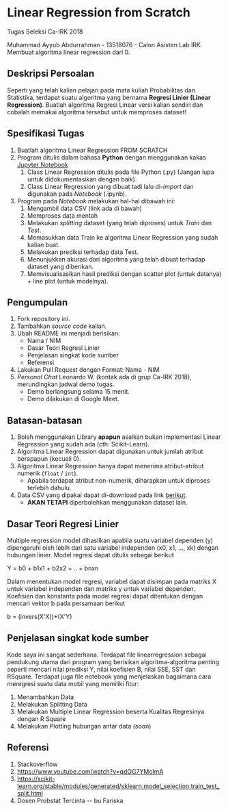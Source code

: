 # Linear Regression from Scratch
Tugas Seleksi Ca-IRK 2018

Muhammad Ayyub Abdurrahman - 13518076 - Calon Asisten Lab IRK
Membuat algoritma linear regression dari 0.

## Deskripsi Persoalan
Seperti yang telah kalian pelajari pada mata kuliah Probabilitas dan Statistika, terdapat suatu algoritma yang bernama <b>Regresi Linier (Linear Regression)</b>. Buatlah algoritma Regresi Linear versi kalian sendiri dan cobalah memakai algoritma tersebut untuk memproses dataset!

## Spesifikasi Tugas
1. Buatlah algoritma Linear Regression FROM SCRATCH
2. Program ditulis dalam bahasa <b>Python</b> dengan menggunakan kakas [Jupyter Notebook](https://jupyter.org/)
    1. Class Linear Regression ditulis pada file Python (.py) (Jangan lupa untuk didokumentasikan dengan baik).
    2. Class Linear Regression yang dibuat tadi lalu di-<i>import</i> dan digunakan pada <i>Notebook</i> (.ipynb).
3. Program pada <i>Notebook</i> melakukan hal-hal dibawah ini:
    1. Mengambil data CSV (link ada di bawah)
    2. Memproses data mentah
    3. Melakukan <i>splitting</i> dataset (yang telah diproses) untuk <i>Train</i> dan <i>Test</i>.
    4. Memasukkan data Train ke algoritma Linear Regression yang sudah kalian buat.
    5. Melakukan prediksi terhadap data Test.
    6. Menunjukkan akurasi dari algoritma yang telah dibuat terhadap dataset yang diberikan.
    7. Memvisualisasikan hasil prediksi dengan scatter plot (untuk datanya) + line plot (untuk modelnya).

## Pengumpulan
1. Fork repository ini.
2. Tambahkan <i>source code</i> kalian.
3. Ubah README ini menjadi berisikan:
    - Nama / NIM
    - Dasar Teori Regresi Linier
    - Penjelasan singkat kode sumber
    - Referensi
4. Lakukan Pull Request dengan Format: Nama - NIM
5. <i>Personal Chat</i> Leonardo W. (kontak ada di grup Ca-IRK 2018), merundingkan jadwal demo tugas.
    - Demo berlangsung selama 15 menit.
    - Demo dilakukan di Google Meet.

## Batasan-batasan
1. Boleh menggunakan Library <b>apapun</b> asalkan bukan implementasi Linear Regression yang sudah ada (cth: Scikit-Learn).
2. Algoritma Linear Regression dapat digunakan untuk jumlah atribut berapapun (kecuali 0).
3. Algoritma Linear Regression hanya dapat menerima atribut-atribut numerik (`float` / `int`).
    - Apabila terdapat atribut non-numerik, diharapkan untuk diproses terlebih dahulu.
4. Data CSV yang dipakai dapat di-download pada link [berikut](https://www.kaggle.com/nehalbirla/vehicle-dataset-from-cardekho).
    - <b>AKAN TETAPI</b> diperbolehkan menggunakan dataset lain.
    
## Dasar Teori Regresi Linier
Multiple regression model dihasilkan apabila suatu variabel dependen (y) dipengaruhi oleh lebih dari satu variabel independen (x0, x1, ..., xk) dengan hubungan linier. Model regresi dapat ditulis sebagai berikut

Y = b0 + b1x1 + b2x2 + .. + bnxn

Dalam menentukan model regresi, variabel dapat disimpan pada matriks X untuk variabel independen dan matriks y untuk variabel dependen. Koefisien dan konstanta pada model regresi dapat ditentukan dengan mencari vektor b pada persamaan berikut

b = (invers(X'X))*(X'Y)

## Penjelasan singkat kode sumber

Kode saya ini sangat sederhana. Terdapat file linearregression sebagai pendukung utama dari program yang berisikan algoritma-algoritma penting seperti mencari nilai prediksi Y, nilai koefisien B, nilai SSE, SST dan RSquare. Terdapat juga file notebook yang menjelaskan bagaimana cara meregresi suatu data mobil yang memiliki fitur:
   1. Menambahkan Data
   2. Melakukan Splitting Data
   3. Melakukan Multiple Linear Regression beserta Kualitas Regresinya dengan R Square
   4. Melakukan Plotting hubungan antar data (soon)
   
## Referensi
1. Stackoverflow
2. https://www.youtube.com/watch?v=qdOG7YMolmA
3. https://scikit-learn.org/stable/modules/generated/sklearn.model_selection.train_test_split.html
4. Dosen Probstat Tercinta -- bu Fariska
